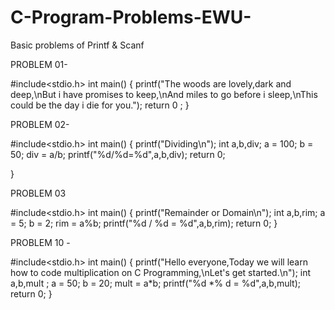 # C-Program-Problems-EWU-
Basic problems of Printf &amp; Scanf

PROBLEM 01-

#include<stdio.h>
int main()
{
    printf("The woods are lovely,dark and deep,\nBut i have promises to keep,\nAnd miles to go before i sleep,\nThis could be the day i die for you.");
    return 0 ;
}

PROBLEM 02-

#include<stdio.h>
int main()
{
    printf("Dividing\n");
    int a,b,div;
    a = 100;
    b = 50;
    div = a/b;
    printf("%d/%d=%d",a,b,div);
    return 0;

}

PROBLEM 03

#include<stdio.h>
int main()
{
    printf("Remainder or Domain\n");
    int a,b,rim;
    a = 5;
    b = 2;
    rim = a%b;
    printf("%d / %d = %d",a,b,rim);
    return 0;
}

PROBLEM 10 - 

#include<stdio.h>
int main()
{
    printf("Hello everyone,Today we will learn how to code multiplication on C Programming,\nLet's get started.\n");
    int a,b,mult ;
    a = 50;
    b = 20;
    mult = a*b;
    printf("%d *% d = %d",a,b,mult);
    return 0;
}

